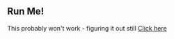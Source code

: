 ## Run Me!

This probably won't work - figuring it out still
[Click here](https://justinpinner.github.io/learn-react-hooks-roguelike-game/build/index.html)
